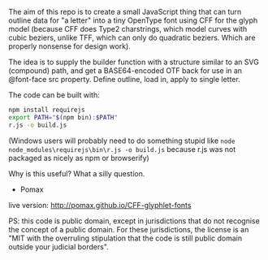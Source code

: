 The aim of this repo is to create a small JavaScript thing that
can turn outline data for "a letter" into a tiny OpenType font
using CFF for the glyph model (because CFF does Type2 charstrings,
which model curves with cubic beziers, unlike TFF, which can only
do quadratic beziers. Which are properly nonsense for design work).

The idea is to supply the builder function with a structure similar
to an SVG (compound) path, and get a BASE64-encoded OTF back for
use in an @font-face src property. Define outline, load in, apply
to single letter.

The code can be built with:

```sh
npm install requirejs
export PATH="$(npm bin):$PATH"
r.js -o build.js
```

(Windows users will probably need to do something stupid like
`node node_modules\requirejs\bin\r.js -o build.js`
because r.js was not packaged as nicely as npm or browserify)


Why is this useful? What a silly question.

 - Pomax

 live version: http://pomax.github.io/CFF-glyphlet-fonts


PS: this code is public domain, except in jurisdictions that do not
recognise the concept of a public domain. For these jurisdictions,
the license is an "MIT with the overruling stipulation that the
code is still public domain outside your judicial borders".
